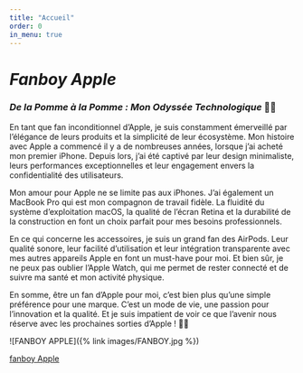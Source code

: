 ```yaml
---
title: "Accueil"
order: 0
in_menu: true
---
```

# **_Fanboy Apple_**


### _De la Pomme à la Pomme : Mon Odyssée Technologique_ 🍏😄

En tant que fan inconditionnel d’Apple, je suis constamment émerveillé par l’élégance de leurs produits et la simplicité de leur écosystème. Mon histoire avec Apple a commencé il y a de nombreuses années, lorsque j’ai acheté mon premier iPhone. Depuis lors, j’ai été captivé par leur design minimaliste, leurs performances exceptionnelles et leur engagement envers la confidentialité des utilisateurs.

Mon amour pour Apple ne se limite pas aux iPhones. J’ai également un MacBook Pro qui est mon compagnon de travail fidèle. La fluidité du système d’exploitation macOS, la qualité de l’écran Retina et la durabilité de la construction en font un choix parfait pour mes besoins professionnels.

En ce qui concerne les accessoires, je suis un grand fan des AirPods. Leur qualité sonore, leur facilité d’utilisation et leur intégration transparente avec mes autres appareils Apple en font un must-have pour moi. Et bien sûr, je ne peux pas oublier l’Apple Watch, qui me permet de rester connecté et de suivre ma santé et mon activité physique.

En somme, être un fan d’Apple pour moi, c’est bien plus qu’une simple préférence pour une marque. C’est un mode de vie, une passion pour l’innovation et la qualité. Et je suis impatient de voir ce que l’avenir nous réserve avec les prochaines sorties d’Apple ! 🍎✨

![FANBOY APPLE]({% link images/FANBOY.jpg %}) 

[fanboy Apple](https://www.youtube.com/watch?v=EHQCvSbHW-k) 